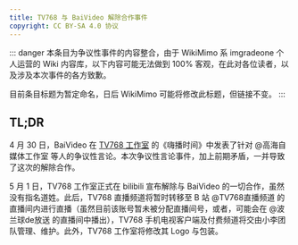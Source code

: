 ```yaml
---
title: TV768 与 BaiVideo 解除合作事件
copyright: CC BY-SA 4.0 协议
---
```


::: danger
本条目为争议性事件的内容整合，由于 WikiMimo 系 imgradeone 个人运营的 Wiki 内容库，以下内容可能无法做到 100% 客观，在此对各位读者，以及涉及本次事件的各方致歉。

目前条目标题为暂定命名，日后 WikiMimo 可能将修改此标题，但链接不变。
:::

## TL;DR

4 月 30 日，BaiVideo 在 [TV768 工作室](/tv-broadcasting/self-media/tv768-studio.md) 的《嗨播时间》中发表了针对 @高海自媒体工作室 等人的争议性言论。本次争议性言论事件，加上前期矛盾，一并导致了这次的解除合作。

5 月 1 日，TV768 工作室正式在 bilibili 宣布解除与 BaiVideo 的一切合作，虽然没有指名道姓。此后，TV768 直播频道将暂时转移至 B 站 @TV768直播频道 的直播间内进行直播（虽然目前该账号暂未被分配直播间号，或者，可能会在 @波兰球de放送 的直播间中播出），TV768 手机电视客户端及付费频道将交由小李团队管理、维护。此外，TV768 工作室将修改其 Logo 与包装。

<!-- 注释 -->

<!-- 回放 52:49 对应现实时间 22:45 -->

<!-- 现实时间 23:05 应该对应 1:02:00 -->

<!-- 52:19 高海我真的好喜欢你啊，为了你，我要在里面说不适宜内容（指 maimai / 音游）
你真实（谐音“整死”）我啊，你快点来真实我啊，烦死了，我——我真的今天想在这直播间里面开骂高海 -->
<!-- TV768: 哎，公然……公然……公然开挂真的有点不太好，wo cao -->

<!-- 1:09:08 嘿，TG，看到我这个叛逆小子你开心吗
TGSpace: qsqs -->

<!-- 1:12:12 *与希尔蓝连麦* 高海，您在吗，我想在这跟你澄清一件事，我就是 ta ma bi 的反思怪，我现在真的想对高海泄愤，在这个直播里面，哈 -->

